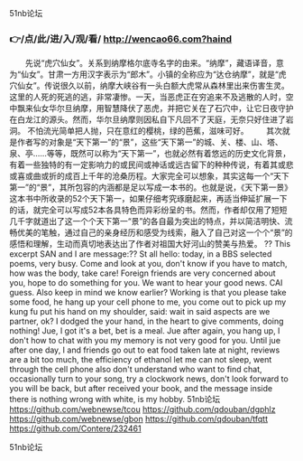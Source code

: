 
51nb论坛




### 👉/点/此/进/入/观/看/ http://wencao66.com?haind




　　先说“虎穴仙女”。关系到纳摩格尔底寺名字的由来。“纳摩”，藏语译音，意为“仙女”。甘肃一方用汉字表示为“郎木”。小镇的全称应为“达仓纳摩”，就是“虎穴仙女”。传说很久以前，纳摩大峡谷有一头白额大虎常从森林里出来伤害生灵。这里的人死的死逃的逃，非常凄惨。一天，当恶虎正在穷追来不及逃散的人时，空中飘来仙女华尔旦纳摩，用智慧降伏了恶虎，并把它关在了石穴中，让它日夜守护在白龙江的源头。然而，华尔旦纳摩则因私自下凡回不了天庭，无奈只好住进了岩洞。
不怕流光简单把人抛，只在意红的樱桃，绿的芭蕉，滋味可好。
　　其次就是作者写的对象是“天下第一”的“景”，这些“天下第一”的城、关、楼、山、塔、泉、亭……等等，既然可以称为“天下第一”，也就必然有着悠远的历史文化背景，有着一些独特的有一定影响力的或民间或神话或远古留下的种种传说，有着其或悲或喜或曲或折的成百上千年的沧桑历程。大家完全可以想象，其实这每一个“天下第一”的“景”，其所包容的内涵都是足以写成一本书的。也就是说，《天下第一景》这本书中所收录的52个天下第一，如果仔细考究琢磨起来，再适当伸延扩展一下的话，就完全可以写成52本各具特色而异彩纷呈的书。然而，作者却仅用了短短几千字就道出了这一个个天下第一“景”的各自最为突出的特点，并以简洁明快、流畅优美的笔触，通过自己的亲身经历和感受为线索，融入了自己对这一个个“景”的感悟和理解，生动而真切地表达出了作者对祖国大好河山的赞美与热爱。
??
This excerpt SAN and I are message:??
St all hello: today, in a BBS selected poems, very busy.
Come and look at you, don't know if you have to match, how was the body, take care!
Foreign friends are very concerned about you, hope to do something for you.
We want to hear your good news.
CAI guess.
Also keep in mind we know earlier?
Working is that you please take some food, he hang up your cell phone to me, you come out to pick up my kung fu put his hand on my shoulder, said: wait in said aspects are we partner, ok?
I dodged the your hand, in the heart to give comments, doing nothing!
Jue, I got it's a bet, bet is a meal.
Jue after again, you hang up, I don't how to chat with you my memory is not very good for you.
Until jue after one day, I and friends go out to eat food taken late at night, reviews are a bit too much, the efficiency of ethanol let me can not sleep, went through the cell phone also don't understand who want to find chat, occasionally turn to your song, try a clockwork news, don't look forward to you will be back, but after received your book, and the message inside there is nothing wrong with white, is my hobby.
51nb论坛 https://github.com/webnewse/tcou
https://github.com/qdouban/dgphlz
https://github.com/webnewse/gbon
https://github.com/qdouban/tfqtt
https://github.com/Contere/232461





51nb论坛
